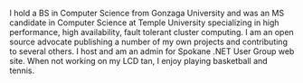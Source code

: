 I hold a BS in Computer Science from Gonzaga University and was an MS candidate in Computer Science at Temple University specializing in high performance, high availability, fault tolerant cluster computing. I am an open source advocate publishing a number of my own projects and contributing to several others. I host and am an admin for Spokane .NET User Group web site. When not working on my LCD tan, I enjoy playing basketball and tennis.
